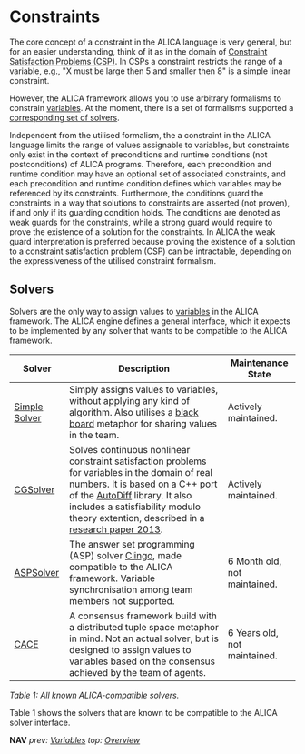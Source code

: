 # Constraints

The core concept of a constraint in the ALICA language is very general, but for an easier understanding, think of it as in the domain of [Constraint Satisfaction Problems (CSP)](https://en.wikipedia.org/wiki/Constraint_satisfaction_problem). In CSPs a constraint restricts the range of a variable, e.g., "X must be large then 5 and smaller then 8" is a simple linear constraint. 

However, the ALICA framework allows you to use arbitrary formalisms to constrain [variables](./variables.md). At the moment, there is a set of formalisms supported a [corresponding set of solvers](./solvers.md). 

Independent from the utilised formalism, the a constraint in the ALICA language limits the range of values assignable to variables, but constraints
only exist in the context of preconditions and runtime conditions (not postconditions) of ALICA programs. Therefore, each precondition and runtime condition may have an optional set of associated constraints, and each precondition and runtime condition defines which variables may be referenced by its constraints. Furthermore, the conditions guard the constraints in a way that solutions to constraints are asserted (not proven), if and
only if its guarding condition holds. The conditions are denoted as weak guards for the constraints, while a strong guard would require to prove the existence of a solution for the constraints. In ALICA the weak guard interpretation is preferred because proving the existence of a solution to a constraint satisfaction problem (CSP) can be intractable, depending on the expressiveness of the utilised constraint formalism.

## Solvers

Solvers are the only way to assign values to [variables](./variables.md) in the ALICA framework. The ALICA engine defines a general interface, which it expects to be implemented by any solver that wants to be compatible to the ALICA framework.

| Solver                                                       | Description                                                  | Maintenance State            |
| ------------------------------------------------------------ | ------------------------------------------------------------ | ---------------------------- |
| [Simple Solver](https://github.com/rapyuta-robotics/alica/tree/devel/alica_simple_solver) | Simply assigns values to variables, without applying any kind of algorithm. Also utilises a [black board](https://github.com/rapyuta-robotics/alica/tree/devel/alica_engine/include/engine/Blackboard) metaphor for sharing values in the team. | Actively maintained.         |
| [CGSolver](https://github.com/rapyuta-robotics/alica/tree/devel/supplementary/constraintsolver) | Solves continuous nonlinear constraint satisfaction problems for variables in the domain of real numbers. It is based on a C++ port of the [AutoDiff](https://github.com/alexshtf/autodiff) library. It also includes a satisfiability modulo theory extention, described in a [research paper 2013](https://ieeexplore.ieee.org/document/6697046). | Actively maintained.         |
| [ASPSolver](https://github.com/dasys-lab/aspsuite/tree/srg_dev) | The answer set programming (ASP) solver [Clingo](https://github.com/potassco/clingo), made compatible to the ALICA framework. Variable synchronisation among team members not supported. | 6 Month old, not maintained. |
| [CACE](https://github.com/dasys-lab/cace)                    | A consensus framework build with a distributed tuple space metaphor in mind. Not an actual solver, but is designed to assign values to variables based on the consensus achieved by the team of agents. | 6 Years old, not maintained. |

*Table 1: All known ALICA-compatible solvers.*

Table 1 shows the solvers that are known to be compatible to the ALICA solver interface. 

**NAV** *prev: [Variables](variables.md) top: [Overview](../README.md)*
